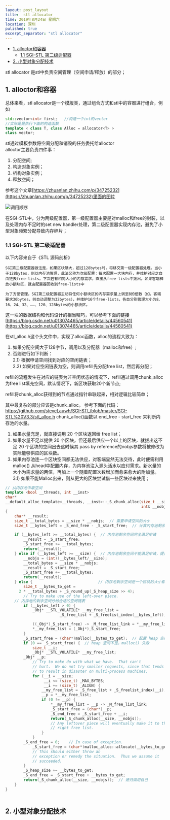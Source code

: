 ```yaml
---
layout: post_layout
title:  stl allocator
time: 2019年8月24日 星期六
location: 深圳
pulished: true
excerpt_separator: "stl allocator"
---
```

<!-- TOC -->

- [1. alloctor和容器](#1-alloctor和容器)
    - [1.1 SGI-STL 第二级适配器](#11-sgi-stl-第二级适配器)
- [2. 小型对象分配技术](#2-小型对象分配技术)

<!-- /TOC -->

stl allocator 是stl中负责空间管理（空间申请/释放）的部分；

## 1. alloctor和容器
总体来看，stl allocator是一个模版类，通过组合方式和stl中的容器进行组合，例如
```c++
std::vector<int> first;   //构造一个int的vector
//实际是是执行下面的构造函数
template < class T, class Alloc = allocator<T> > 
class vector;
```
stl通过模板参数将空间分配和销毁的任务委托给alloctor   
alloctor主要负责四件事：
1. 分配空间;
2. 构造对象实例；
3. 析构对象实例；
4. 释放空间；

参考这个文章[https://zhuanlan.zhihu.com/p/34725232](https://zhuanlan.zhihu.com/p/34725232)里面的图片

![调用顺序](https://pic3.zhimg.com/80/v2-0f636198bb482aea31ef01d48e5a233e_hd.jpg)


在SGI-STL中，分为两级配置器，第一级配置器主要是对malloc和free的封装，以及处理内存不足时的set new handler处理，第二级配置器实现内存池，避免了小型对象频繁分配导致内存碎片；

### 1.1 SGI-STL 第二级适配器

以下内容来自于《STL 源码剖析》

    SGI第二级配置器做法是，如果区块够大，超过128bytes时，将移交第一级配置器处理。当小于128bytes，则以内存池管理，此法又称为次级配置：每次配置一大块内存，并维护对应之自由链表free-lists。下次若有相同大小的内存需求，直接从free-lists中拨出。如果客端释放小额块区，就由配置器回收到free-lists中

    为了方便管理，SGI第二级配置器主动将任何小额块区的内存需求量上调至8的倍数（如，客端要求30bytes，则自动调整为32bytes），并维护16个free-lists，各自分别管理大小为8、16、24、32、……、120、128bytes的小额块区。

这一块的数据结构和代码设计的相当精巧，可以参考下面的链接
[https://blog.csdn.net/u013074465/article/details/44560541](https://blog.csdn.net/u013074465/article/details/44560541)

在stl_alloc.h这个头文件中，实现了alloc函数，alloc的流程大致为：
1. 如果分配空间大于128字节，调用以及分配器（malloc和free）;  
2. 否则进行如下判断：  
    2.1) 根据申请空间找到对应的空闲链表；  
    2.2) 如果对应空闲链表为空，则调用refill先分配free list，然后再分配；

refill的流程发生在对应的链表为非空闲状态的情况下，refill通过调用chunk_alloc为free list填充空间，默认情况下，新区块获取20个新节点;

refill将chunk_alloc获得到的节点通过指针串联起来，相对逻辑比较简单；

其中最复杂的部分应该是chunk_alloc。
参考下面的代码：https://github.com/steveLauwh/SGI-STL/blob/master/SGI-STL%20V3.3/stl_alloc.h
chunk_alloc()函数以 end_free - start_free 来判断内存池的水量。
1. 如果水量充足，就直接调用 20 个区块返回给 free list；
2. 如果水量不足以提供 20 个区块，但还最后供应一个以上的区块，就拔出这不足 20 个区块的空间出去这时候其 pass by reference的nobjs参数将被修改为实际能够供应的区块数。
3. 如果内存池连一个区块空间都无法供应，对客端显然无法交待，此时便需利用 malloc() 从head中配置内存，为内存池注入源头活水以应付需求。新水量的大小为需求量的两倍，再加上一个随着配置次数增加而愈来愈大的附加量。  
   3.1) 如果不能Malloc出来，则从更大的区块尝试借一些区块过来使用；


```c++
// 从内存池中取空间
template <bool __threads, int __inst>
char*
__default_alloc_template<__threads, __inst>::_S_chunk_alloc(size_t __size, 
                                                            int& __nobjs)
{
    char* __result;
    size_t __total_bytes = __size * __nobjs;  // 需要申请空间的大小 
    size_t __bytes_left = _S_end_free - _S_start_free;  // 计算内存池剩余空间

    if (__bytes_left >= __total_bytes) {  // 内存池剩余空间完全满足申请
        __result = _S_start_free;
        _S_start_free += __total_bytes;
        return(__result);
    } else if (__bytes_left >= __size) {  // 内存池剩余空间不能满足申请，提供一个以上的区块
        __nobjs = (int)(__bytes_left/__size);
        __total_bytes = __size * __nobjs;
        __result = _S_start_free;
        _S_start_free += __total_bytes;
        return(__result);
    } else {                             // 内存池剩余空间连一个区块的大小都无法提供                      
        size_t __bytes_to_get = 
	  2 * __total_bytes + _S_round_up(_S_heap_size >> 4);
        // Try to make use of the left-over piece.
	// 内存池的剩余空间分给合适的空闲链表
        if (__bytes_left > 0) {
            _Obj* __STL_VOLATILE* __my_free_list =
                        _S_free_list + _S_freelist_index(__bytes_left);

            ((_Obj*)_S_start_free) -> _M_free_list_link = *__my_free_list;
            *__my_free_list = (_Obj*)_S_start_free;
        }
        _S_start_free = (char*)malloc(__bytes_to_get);  // 配置 heap 空间，用来补充内存池
        if (0 == _S_start_free) {  // heap 空间不足，malloc() 失败
            size_t __i;
            _Obj* __STL_VOLATILE* __my_free_list;
	    _Obj* __p;
            // Try to make do with what we have.  That can't
            // hurt.  We do not try smaller requests, since that tends
            // to result in disaster on multi-process machines.
            for (__i = __size;
                 __i <= (size_t) _MAX_BYTES;
                 __i += (size_t) _ALIGN) {
                __my_free_list = _S_free_list + _S_freelist_index(__i);
                __p = *__my_free_list;
                if (0 != __p) {
                    *__my_free_list = __p -> _M_free_list_link;
                    _S_start_free = (char*)__p;
                    _S_end_free = _S_start_free + __i;
                    return(_S_chunk_alloc(__size, __nobjs));
                    // Any leftover piece will eventually make it to the
                    // right free list.
                }
            }
	    _S_end_free = 0;	// In case of exception.
            _S_start_free = (char*)malloc_alloc::allocate(__bytes_to_get);  // 调用第一级配置器
            // This should either throw an
            // exception or remedy the situation.  Thus we assume it
            // succeeded.
        }
        _S_heap_size += __bytes_to_get;
        _S_end_free = _S_start_free + __bytes_to_get;
        return(_S_chunk_alloc(__size, __nobjs));  // 递归调用自己
    }
}
  
```


## 2. 小型对象分配技术
